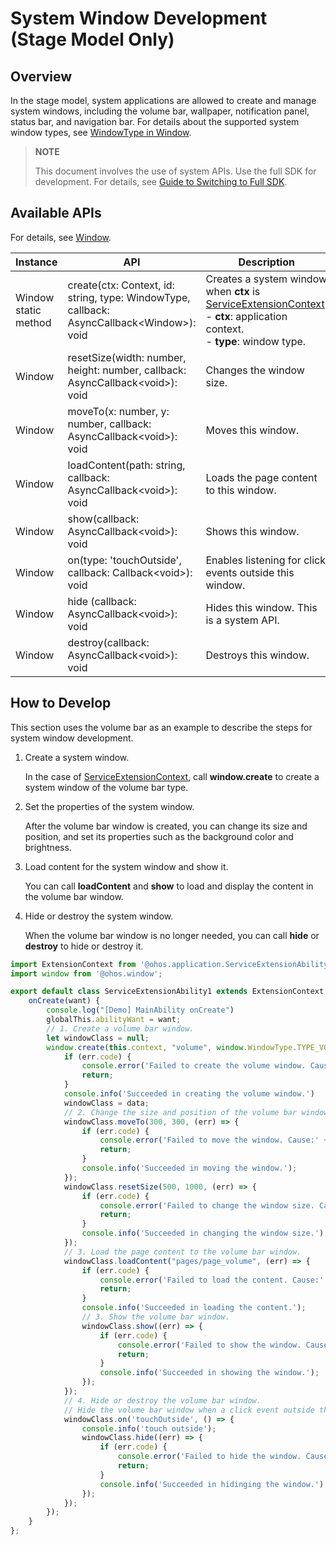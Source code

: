 # System Window Development (Stage Model Only)

## Overview

In the stage model, system applications are allowed to create and manage system windows, including the volume bar, wallpaper, notification panel, status bar, and navigation bar. For details about the supported system window types, see [WindowType in Window](../reference/apis/js-apis-window.md#windowtype7).

> **NOTE**
>
> This document involves the use of system APIs. Use the full SDK for development. For details, see [Guide to Switching to Full SDK](../quick-start/full-sdk-switch-guide.md).


## Available APIs

For details, see [Window](../reference/apis/js-apis-window.md).

| Instance| API| Description|
| -------- | -------- | -------- |
| Window static method| create(ctx: Context, id: string, type: WindowType, callback: AsyncCallback&lt;Window&gt;): void | Creates a system window when **ctx** is [ServiceExtensionContext](../reference/apis/js-apis-service-extension-context.md).<br>- **ctx**: application context.  <br>- **type**: window type.|
| Window | resetSize(width: number, height: number, callback: AsyncCallback&lt;void&gt;): void | Changes the window size.|
| Window | moveTo(x: number, y: number, callback: AsyncCallback&lt;void&gt;): void | Moves this window.|
| Window | loadContent(path: string, callback: AsyncCallback&lt;void&gt;): void | Loads the page content to this window.|
| Window | show(callback: AsyncCallback\<void>): void | Shows this window.|
| Window | on(type: 'touchOutside', callback: Callback&lt;void&gt;): void | Enables listening for click events outside this window.|
| Window | hide (callback: AsyncCallback\<void>): void | Hides this window. This is a system API.|
| Window | destroy(callback: AsyncCallback&lt;void&gt;): void | Destroys this window.|


## How to Develop


This section uses the volume bar as an example to describe the steps for system window development.


1. Create a system window.

   In the case of [ServiceExtensionContext](../reference/apis/js-apis-service-extension-context.md), call **window.create** to create a system window of the volume bar type.

2. Set the properties of the system window.

   After the volume bar window is created, you can change its size and position, and set its properties such as the background color and brightness.

3. Load content for the system window and show it.

   You can call **loadContent** and **show** to load and display the content in the volume bar window.

4. Hide or destroy the system window.

   When the volume bar window is no longer needed, you can call **hide** or **destroy** to hide or destroy it.

```ts
import ExtensionContext from '@ohos.application.ServiceExtensionAbility';
import window from '@ohos.window';

export default class ServiceExtensionAbility1 extends ExtensionContext {
    onCreate(want) {
        console.log("[Demo] MainAbility onCreate")
        globalThis.abilityWant = want;
        // 1. Create a volume bar window.
        let windowClass = null;
        window.create(this.context, "volume", window.WindowType.TYPE_VOLUME_OVERLAY, (err, data) => {
            if (err.code) {
                console.error('Failed to create the volume window. Cause:' + JSON.stringify(err));
                return;
            }
            console.info('Succeeded in creating the volume window.')
            windowClass = data;
            // 2. Change the size and position of the volume bar window, or set its properties such as the background color and brightness.
            windowClass.moveTo(300, 300, (err) => {
                if (err.code) {
                    console.error('Failed to move the window. Cause:' + JSON.stringify(err));
                    return;
                }
                console.info('Succeeded in moving the window.');
            });
            windowClass.resetSize(500, 1000, (err) => {
                if (err.code) {
                    console.error('Failed to change the window size. Cause:' + JSON.stringify(err));
                    return;
                }
                console.info('Succeeded in changing the window size.');
            });
            // 3. Load the page content to the volume bar window.
            windowClass.loadContent("pages/page_volume", (err) => {
                if (err.code) {
                    console.error('Failed to load the content. Cause:' + JSON.stringify(err));
                    return;
                }
                console.info('Succeeded in loading the content.');
                // 3. Show the volume bar window.
                windowClass.show((err) => {
                    if (err.code) {
                        console.error('Failed to show the window. Cause:' + JSON.stringify(err));
                        return;
                    }
                    console.info('Succeeded in showing the window.');
                });
            });
            // 4. Hide or destroy the volume bar window.
            // Hide the volume bar window when a click event outside the window is detected.
            windowClass.on('touchOutside', () => {
                console.info('touch outside');
                windowClass.hide((err) => {
                    if (err.code) {
                        console.error('Failed to hide the window. Cause: ' + JSON.stringify(err));
                        return;
                    }
                    console.info('Succeeded in hidinging the window.');
                });
            });
        });
    }
};
```
